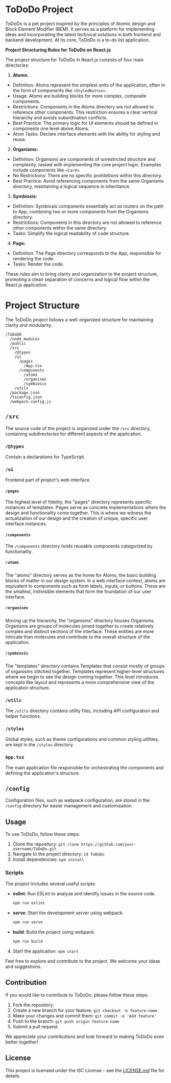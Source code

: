 # ToDoDo Project

ToDoDo is a pet project inspired by the principles of Atomic design and Block Element Modifier (BEM). It serves as a platform for implementing ideas and incorporating the latest technical solutions in both frontend and backend development. At its core, ToDoDo is a to-do list application.

**Project Structuring Rules for ToDoDo on React.js**

The project structure for ToDoDo in React.js consists of four main directories:

1. **Atoms:**
  - Definition: Atoms represent the simplest units of the application, often in the form of components like `<StyledButton>`.
  - Usage: Atoms are building blocks for more complex, composite components.
  - Restrictions: Components in the Atoms directory are not allowed to reference other components. This restriction ensures a clear vertical hierarchy and avoids subordination conflicts.
  - Best Practice: The primary logic for UI elements should be defined in components one level above Atoms.
  - Atom Tasks: Declare interface elements with the ability for styling and reuse.

2. **Organisms:**
  - Definition: Organisms are components of unrestricted structure and complexity, tasked with implementing the core project logic. Examples include components like `<Card>`.
  - No Restrictions: There are no specific prohibitions within this directory.
  - Best Practice: Avoid referencing components from the same Organisms directory, maintaining a logical sequence in inheritance.

3. **Symbiosis:**
  - Definition: Symbiosis components essentially act as routers on the path to App, combining two or more components from the Organisms directory.
  - Restrictions: Components in this directory are not allowed to reference other components within the same directory.
  - Tasks: Simplify the logical readability of code structure.

4. **Page:**
  - Definition: The Page directory corresponds to the App, responsible for rendering the code.
  - Tasks: Render the code.

These rules aim to bring clarity and organization to the project structure, promoting a clean separation of concerns and logical flow within the React.js application.

# Project Structure

The ToDoDo project follows a well-organized structure for maintaining clarity and modularity.

```
/ToDoDO
  /node_modules
  /public
  /src
    /@types
    /ui
      /pages
        /App.tsx
      /components
        /atoms
        /organisms
        /symbiosis
    /utils
  /package.json
  /tsconfig.json
  /webpack.config.js
```

## `/src`

The source code of the project is organized under the `/src` directory, containing subdirectories for different aspects of the application.

### `/@types`

Contain a declarations for TypeScript.

### `/ui`

Frontend part of project's web interface.

#### `/pages`

The highest level of fidelity, the "pages" directory represents specific instances of templates. Pages serve as concrete implementations where the design and functionality come together. This is where we witness the actualization of our design and the creation of unique, specific user interface instances.

#### `/components`

The `/components` directory holds reusable components categorized by functionality.

##### `/atoms`

The "atoms" directory serves as the home for Atoms, the basic building blocks of matter in our design system. In a web interface context, atoms are equivalent to components such as form labels, inputs, or buttons. These are the smallest, indivisible elements that form the foundation of our user interface.

##### `/organisms`

Moving up the hierarchy, the "organisms" directory houses Organisms. Organisms are groups of molecules joined together to create relatively complex and distinct sections of the interface. These entities are more intricate than molecules and contribute to the overall structure of the application.

##### `/symbiosis`

The "templates" directory contains Templates that consist mostly of groups of organisms stitched together. Templates represent higher-level structures where we begin to see the design coming together. This level introduces concepts like layout and represents a more comprehensive view of the application structure.

### `/utils`

The `/utils` directory contains utility files, including API configuration and helper functions.

### `/styles`

Global styles, such as theme configurations and common styling utilities, are kept in the `/styles` directory.

### `App.tsx`

The main application file responsible for orchestrating the components and defining the application's structure.

## `/config`

Configuration files, such as webpack configuration, are stored in the `/config` directory for easier management and customization.

## Usage

To use ToDoDo, follow these steps:

1. Clone the repository: `git clone https://github.com/your-username/ToDoDo.git`
2. Navigate to the project directory: `cd ToDoDo`
3. Install dependencies: `npm install`

### Scripts

The project includes several useful scripts:

- **eslint**: Run ESLint to analyze and identify issues in the source code.
  ```bash
  npm run eslint
  ```

- **serve**: Start the development server using webpack.
  ```bash
  npm run serve
  ```

- **build**: Build the project using webpack.
  ```bash
  npm run build
  ```

4. Start the application: `npm start`

Feel free to explore and contribute to the project. We welcome your ideas and suggestions.

## Contribution

If you would like to contribute to ToDoDo, please follow these steps:

1. Fork the repository.
2. Create a new branch for your feature: `git checkout -b feature-name`
3. Make your changes and commit them: `git commit -m 'Add feature'`
4. Push to the branch: `git push origin feature-name`
5. Submit a pull request.

We appreciate your contributions and look forward to making ToDoDo even better together!

## License

This project is licensed under the ISC License - see the [LICENSE.md](LICENSE.md) file for details.
